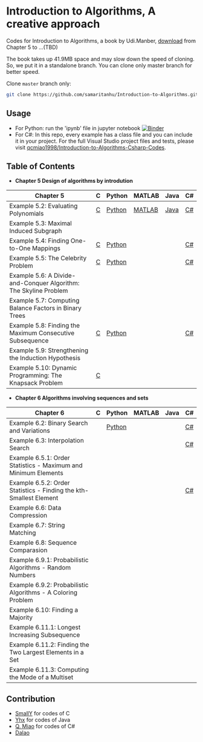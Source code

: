 ﻿# Introduction to Algorithms, A creative approach

Codes for Introduction to Algorithms, a book by Udi.Manber, [download](https://raw.githubusercontent.com/samaritanhu/Introduction-to-Algorithms/book/算法引论%20一种创造性方法.pdf) from Chapter 5 to ...(TBD)

The book takes up 41.9MB space and may slow down the speed of cloning. So, we put it in a standalone branch. You can clone only master branch for better speed.

Clone `master` branch only:  

```sh
git clone https://github.com/samaritanhu/Introduction-to-Algorithms.git -b master --single-branch
```

## Usage

* For Python: run the 'ipynb' file in jupyter notebook [![Binder](https://mybinder.org/badge_logo.svg)](https://mybinder.org/v2/gh/samaritanhu/Introduction-to-Algorithms/master?urlpath=tree%2Fcodes%2Fpython)
* For C#: In this repo, every example has a class file and you can include it in your project. For the full Visual Studio project files and tests, please visit [qcmiao1998/Introduction-to-Algorithms-Csharp-Codes](https://github.com/qcmiao1998/Introduction-to-Algorithms-Csharp-Codes).

## Table of Contents

* **Chapter 5 Design of algorithms by introdution**

| Chapter 5                                                        | C                                         | Python                                                 | MATLAB                                                 | Java                                                       | C#                                                                  |
|------------------------------------------------------------------|-------------------------------------------|--------------------------------------------------------|--------------------------------------------------------|------------------------------------------------------------|---------------------------------------------------------------------|
| Example 5.2: Evaluating Polynomials                              | [C](codes/C/Chapter%205/Example_5.2.c)    | [Python](codes/python/Chapter%205/Example%205.2.ipynb) | [MATLAB](codes/matlab/Chapter%205/Example%205.2.m) | [Java](codes/java/Chapter5/5.1/EvaluatingPolynomials.java) | [C#](codes/csharp/Chapter_5/5_2_Evaluating_Polynomials.cs)          |
| Example 5.3: Maximal Induced Subgraph                            |                                           |                                                        |                                                        |                                                            |                                                                     |
| Example 5.4: Finding One-to-One Mappings                         | [C](codes/C/Chapter%205/Example_5.4.c)    | [Python](codes/python/Chapter%205/Example%205.4.ipynb) |                                                        |                                                            | [C#](codes/csharp/Chapter_5/5_4_Algorithm_Mapping.cs)               |
| Example 5.5: The Celebrity Problem                               | [C](codes/C/Chapter%205/Example_5.5.c)    | [Python](codes/python/Chapter%205/Example%205.5.ipynb) |                                                        |                                                            | [C#](codes/csharp/Chapter_5/5_5_Algorithm_Celebrity.cs)             |
| Example 5.6: A Divide-and-Conquer Algorithm: The Skyline Problem |                                           |                                                        |                                                        |                                                            |                                                                     |
| Example 5.7: Computing Balance Factors in Binary Trees           |                                           |                                                        |                                                        |                                                            |                                                                     |
| Example 5.8: Finding the Maximum Consecutive Subsequence         | [C](codes/C/Chapter%205/Example_5.8.c)    | [Python](codes/python/Chapter%205/Example%205.8.ipynb) |                                                        |                                                            | [C#](codes/csharp/Chapter_5/5_8_Maximum_Consecutive_Subsequence.cs) |
| Example 5.9: Strengthening the Induction Hypothesis              |                                           |                                                        |                                                        |                                                            |                                                                     |
| Example 5.10: Dynamic Programming: The Knapsack Problem          | [C](codes/C/Chapter%205/Example_5.10.c)   |                                                        |                                                        |                                                            |                                                                     |

* **Chapter 6 Algorithms involving sequences and sets**

| Chapter 6                                                          | C | Python                                                 | MATLAB | Java | C#                                                                     |
|--------------------------------------------------------------------|---|--------------------------------------------------------|--------|------|------------------------------------------------------------------------|
| Example 6.2: Binary Search and Variations                          |   | [Python](codes/python/Chapter%206/Example%206.2.1.ipynb) |        |      | [C#](codes/csharp/Chapter_6/6_2_Binary_Search_and_Variations.cs)       |
| Example 6.3: Interpolation Search                                  |   |                                                        |        |      | [C#](codes/csharp/Chapter_6/6_3_Interpolation_Search.cs)               |
| Example 6.5.1: Order Statistics - Maximum and Minimum Elements     |   |                                                        |        |      |                                                                        |
| Example 6.5.2: Order Statistics - Finding the kth-Smallest Element |   |                                                        |        |      | [C#](codes/csharp/Chapter_6/6_5_2_Finding_the_kth_Smallest_Element.cs) |
| Example 6.6: Data Compression                                      |   |                                                        |        |      |                                                                        |
| Example 6.7: String Matching                                       |   |                                                        |        |      |                                                                        |
| Example 6.8: Sequence Comparasion                                  |   |                                                        |        |      |                                                                        |
| Example 6.9.1: Probabilistic Algorithms - Random Numbers           |   |                                                        |        |      |                                                                        |
| Example 6.9.2: Probabilistic Algorithms - A Coloring Problem       |   |                                                        |        |      |                                                                        |
| Example 6.10: Finding a Majority                                   |   |                                                        |        |      |                                                                        |
| Example 6.11.1: Longest Increasing Subsequence                     |   |                                                        |        |      |                                                                        |
| Example 6.11.2: Finding the Two Largest Elements in a Set          |   |                                                        |        |      |                                                                        |
| Example 6.11.3: Computing the Mode of a Multiset                   |   |                                                        |        |      |                                                                        |

## Contribution  

* [SmallY](https://github.com/iamSmallY) for codes of C
* [Yhx](https://github.com/18918606287) for codes of Java
* [Q. Miao](https://github.com/qcmiao1998) for codes of C#
* [Dalao](https://github.com/johnnychen94)
